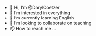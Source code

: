 - 👋 Hi, I’m @DarylCoetzer
- 👀 I’m interested in everything
- 🌱 I’m currently learning English
- 💞️ I’m looking to collaborate on teaching
- 📫 How to reach me ...

<!---
DarylCoetzer/DarylCoetzer is a ✨ special ✨ repository because its `README.md` (this file) appears on your GitHub profile.
You can click the Preview link to take a look at your changes.
--->
